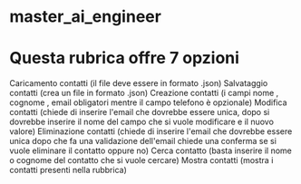# master_ai_engineer
# Questa rubrica offre 7 opzioni 
 Caricamento contatti (il file deve essere in formato .json)
 Salvataggio contatti (crea un file in formato .json)
 Creazione contatti (i campi nome , cognome , email obligatori mentre il campo telefono è opzionale)
 Modifica contatti (chiede di inserire l'email che dovrebbe essere unica, dopo si dovrebbe inserire il nome del campo che si vuole modificare e il nuovo valore)
 Eliminazione contatti (chiede di inserire l'email che dovrebbe essere unica dopo che fa una validazione dell'email chiede una conferma se si vuole eliminare il contatto oppure no)
 Cerca contatto (basta inserire il nome o cognome del contatto che si vuole cercare)
 Mostra contatti (mostra i contatti presenti nella rubbrica)
 
